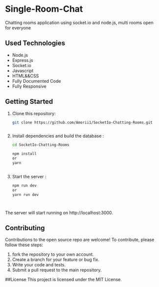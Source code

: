 # Single-Room-Chat
Chatting rooms application using socket.io and node.js, multi rooms open for everyone

## Used Technologies
- Node.js
- Express.js
- Socket.io
- Javascript
- HTML&&CSS
- Fully Documented Code
- Fully Responsive



## Getting Started

1. Clone this repository:

   ```bash
   git clone https://github.com/Amorii1/SocketIo-Chatting-Rooms.git
   


2. Install dependencies and build the database : 

   ```bash
   cd SocketIo-Chatting-Rooms
   
   npm install
   or
   yarn
   


3. Start the server : 
   ```bash
   npm run dev
   or
   yarn run dev
   



The server will start running on http://localhost:3000.


## Contributing 
Contributions to the open source repo are welcome! 
To contribute, please follow these steps:

1. fork the repository to your own account.
2. Create a branch for your feature or bug fix.
3. Write your code and tests.
4. Submit a pull request to the main repository.

##License
This project is licensed under the MIT License.
